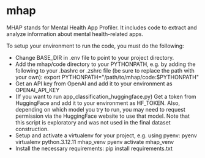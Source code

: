 # mhap
MHAP stands for Mental Health App Profiler. It includes code to extract and analyze information about mental health-related apps. 

To setup your environment to run the code, you must do the following:
* Change BASE_DIR in .env file to point to your project directory.
* Add the mhap/code directory to your PYTHONPATH, e.g. by adding the following to your .bashrc or .zshrc file (be sure to replace the path with your own):
    export PYTHONPATH="/path/to/mhap/code:$PYTHONPATH"
* Get an API key from OpenAI and add it to your environment as OPENAI_API_KEY
* (If you want to run app_classification_huggingface.py) Get a token from HuggingFace and add it to your environment as HF_TOKEN. Also, depending on which model you try to run, you may need to request permission via the HuggingFace website to use that model. Note that this script is exploratory and was not used in the final dataset construction.
* Setup and activate a virtualenv for your project, e.g. using pyenv:
    pyenv virtualenv python.3.12.11 mhap_venv
    pyenv activate mhap_venv
* Install the necessary requirements:
    pip install requirements.txt  
